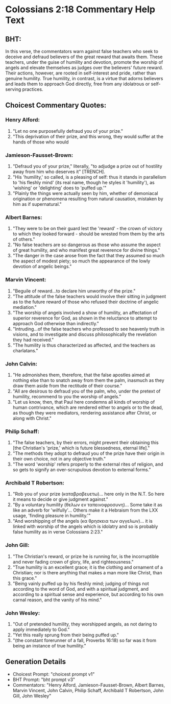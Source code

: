 # Colossians 2:18 Commentary Help Text

## BHT:
In this verse, the commentators warn against false teachers who seek to deceive and defraud believers of the great reward that awaits them. These teachers, under the guise of humility and devotion, promote the worship of angels and elevate themselves as judges over the believers' future reward. Their actions, however, are rooted in self-interest and pride, rather than genuine humility. True humility, in contrast, is a virtue that adorns believers and leads them to approach God directly, free from any idolatrous or self-serving practices.

## Choicest Commentary Quotes:
### Henry Alford:
1. "Let no one purposefully defraud you of your prize." 
2. "This deprivation of their prize, and this wrong, they would suffer at the hands of those who would

### Jamieson-Fausset-Brown:
1. "Defraud you of your prize," literally, "to adjudge a prize out of hostility away from him who deserves it" [TRENCH].
2. "His 'humility,' so called, is a pleasing of self: thus it stands in parallelism to 'his fleshly mind' (its real name, though he styles it 'humility'), as 'wishing' or 'delighting' does to 'puffed up.'"
3. "Plainly the things were actually seen by him, whether of demoniacal origination or phenomena resulting from natural causation, mistaken by him as if supernatural."

### Albert Barnes:
1. "They were to be on their guard lest the 'reward' - the crown of victory to which they looked forward - should be wrested from them by the arts of others."
2. "No false teachers are so dangerous as those who assume the aspect of great humility, and who manifest great reverence for divine things."
3. "The danger in the case arose from the fact that they assumed so much the aspect of modest piety; so much the appearance of the lowly devotion of angelic beings."

### Marvin Vincent:
1. "Beguile of reward...to declare him unworthy of the prize." 
2. "The attitude of the false teachers would involve their sitting in judgment as to the future reward of those who refused their doctrine of angelic mediation."
3. "The worship of angels involved a show of humility, an affectation of superior reverence for God, as shown in the reluctance to attempt to approach God otherwise than indirectly."
4. "Intruding...of the false teachers who professed to see heavenly truth in visions, and to investigate and discuss philosophically the revelation they had received."
5. "The humility is thus characterized as affected, and the teachers as charlatans."

### John Calvin:
1. "He admonishes them, therefore, that the false apostles aimed at nothing else than to snatch away from them the palm, inasmuch as they draw them aside from the rectitude of their course."
2. "All are desirous to defraud you of the palm, who, under the pretext of humility, recommend to you the worship of angels."
3. "Let us know, then, that Paul here condemns all kinds of worship of human contrivance, which are rendered either to angels or to the dead, as though they were mediators, rendering assistance after Christ, or along with Christ."

### Philip Schaff:
1. "The false teachers, by their errors, might prevent their obtaining this [the Christian's 'prize,' which is future blessedness, eternal life]."
2. "The methods they adopt to defraud you of the prize have their origin in their own choice, not in any objective truth."
3. "The word 'worship' refers properly to the external rites of religion, and so gets to signify an over-scrupulous devotion to external forms."

### Archibald T Robertson:
1. "Rob you of your prize (καταβραβευετω)... here only in the N.T. So here it means to decide or give judgment against." 
2. "By a voluntary humility (θελων εν ταπεινοφροσυνη)... Some take it as like an adverb for 'wilfully'... Others make it a Hebraism from the LXX usage, 'finding pleasure in humility.'"
3. "And worshipping of the angels (κα θρησκεια των αγγελων)... it is linked with worship of the angels which is idolatry and so is probably false humility as in verse Colossians 2:23."

### John Gill:
1. "The Christian's reward, or prize he is running for, is the incorruptible and never fading crown of glory, life, and righteousness."
2. "True humility is an excellent grace; it is the clothing and ornament of a Christian; nor is there anything that makes a man more like Christ, than this grace."
3. "Being vainly puffed up by his fleshly mind; judging of things not according to the word of God, and with a spiritual judgment, and according to a spiritual sense and experience, but according to his own carnal reason, and the vanity of his mind."

### John Wesley:
1. "Out of pretended humility, they worshipped angels, as not daring to apply immediately to God."
2. "Yet this really sprung from their being puffed up."
3. "(the constant forerunner of a fall, Proverbs 16:18) so far was it from being an instance of true humility."


## Generation Details
- Choicest Prompt: "choicest prompt v1"
- BHT Prompt: "bht prompt v3"
- Commentators: "Henry Alford, Jamieson-Fausset-Brown, Albert Barnes, Marvin Vincent, John Calvin, Philip Schaff, Archibald T Robertson, John Gill, John Wesley"

